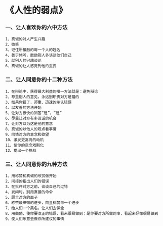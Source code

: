 # 《人性的弱点》

### 一、让人喜欢你的六中方法
```
1、真诚的对人产生兴趣
2、微笑
3、记住所接触的每一个人的姓名
4、善于倾听，鼓励别人多谈谈他们自己
5、就别人的兴趣谈论
6、真诚的让人感觉到他的重要
```

### 二、让人同意你的十二种方法
```
1、在辩论中，获得最大利益的唯一方法就是：避免辩论
2、尊重别人的意见，永远别职责对方是错的
3、如果你错了，郑重、迅速的承认错误
4、以友善的方法开始
5、让对方很快的回答“是”，“是”
6、尽量让对方有多说话的机会
7、让对方以为这是他的意念
8、真诚的以他人的观点看事情
9、同情对方的意念和欲望
10、激发更高尚的动机
11、使你的意念戏剧化
12、提出一个挑战
```

### 三、让人同意你的九种方法
```
1、用称赞和真诚的欣赏做开始
2、间接的指出人们的错误
3、在批评对方之前，谈谈自己的过错
4、发问时，别用直接的命令
5、顾全对方的面子
6、称赞最细微的进步，而且称赞每一个进步
7、给人们一个美名，让人们去保全
8、用鼓励，使你要改正的错误，看来很易做到；是你要对方所做的事，看起来好像很易做到
9、使人们乐意去做你所建议的事情
```
